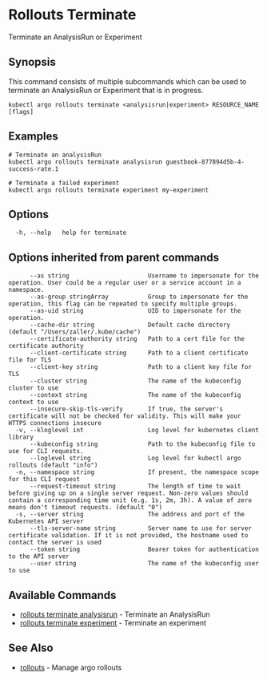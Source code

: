 # Rollouts Terminate

Terminate an AnalysisRun or Experiment

## Synopsis

This command consists of multiple subcommands which can be used to terminate an AnalysisRun or Experiment that is in progress.

```shell
kubectl argo rollouts terminate <analysisrun|experiment> RESOURCE_NAME [flags]
```

## Examples

```shell
# Terminate an analysisRun
kubectl argo rollouts terminate analysisrun guestbook-877894d5b-4-success-rate.1

# Terminate a failed experiment
kubectl argo rollouts terminate experiment my-experiment
```

## Options

```
  -h, --help   help for terminate
```

## Options inherited from parent commands

```
      --as string                      Username to impersonate for the operation. User could be a regular user or a service account in a namespace.
      --as-group stringArray           Group to impersonate for the operation, this flag can be repeated to specify multiple groups.
      --as-uid string                  UID to impersonate for the operation.
      --cache-dir string               Default cache directory (default "/Users/zaller/.kube/cache")
      --certificate-authority string   Path to a cert file for the certificate authority
      --client-certificate string      Path to a client certificate file for TLS
      --client-key string              Path to a client key file for TLS
      --cluster string                 The name of the kubeconfig cluster to use
      --context string                 The name of the kubeconfig context to use
      --insecure-skip-tls-verify       If true, the server's certificate will not be checked for validity. This will make your HTTPS connections insecure
  -v, --kloglevel int                  Log level for kubernetes client library
      --kubeconfig string              Path to the kubeconfig file to use for CLI requests.
      --loglevel string                Log level for kubectl argo rollouts (default "info")
  -n, --namespace string               If present, the namespace scope for this CLI request
      --request-timeout string         The length of time to wait before giving up on a single server request. Non-zero values should contain a corresponding time unit (e.g. 1s, 2m, 3h). A value of zero means don't timeout requests. (default "0")
  -s, --server string                  The address and port of the Kubernetes API server
      --tls-server-name string         Server name to use for server certificate validation. If it is not provided, the hostname used to contact the server is used
      --token string                   Bearer token for authentication to the API server
      --user string                    The name of the kubeconfig user to use
```

## Available Commands

* [rollouts terminate analysisrun](kubectl-argo-rollouts_terminate_analysisrun.md)	 - Terminate an AnalysisRun
* [rollouts terminate experiment](kubectl-argo-rollouts_terminate_experiment.md)	 - Terminate an experiment

## See Also

* [rollouts](kubectl-argo-rollouts.md)	 - Manage argo rollouts
